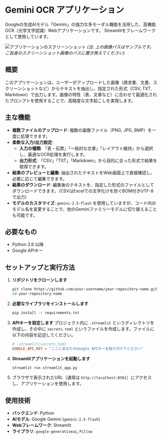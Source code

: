 # Gemini OCR アプリケーション

Googleの生成AIモデル「Gemini」の強力な多モーダル機能を活用した、高機能OCR（光学文字認識）Webアプリケーションです。 Streamlitをフレームワークとして使用しています。

![アプリケーションのスクリーンショット](https://storage.googleapis.com/gemini-prod/images/84768393527a4192a6c891392631a0fe)
*(注: 上の画像パスはサンプルです。ご自身のスクリーンショット画像のパスに置き換えてください)*

## 概要

このアプリケーションは、ユーザーがアップロードした画像（請求書、文書、スクリーンショットなど）からテキストを抽出し、指定された形式（CSV, TXT, Markdown）で出力します。画像の特性（表、文章など）に合わせて最適化されたプロンプトを使用することで、高精度な文字起こしを実現します。

## 主な機能

- **複数ファイルのアップロード**: 複数の画像ファイル（PNG, JPG, BMP）を一度に処理できます。
- **柔軟な入力/出力設定**:
    - **入力の種類**: 「表・伝票」「一般的な文章」「レイアウト維持」から選択し、最適なOCR処理を実行します。
    - **出力形式**: 「CSV」「TXT」「Markdown」から目的に合った形式で結果を取得できます。
- **結果のプレビューと編集**: 抽出されたテキストをWeb画面上で直接確認し、必要に応じて編集できます。
- **結果のダウンロード**: 編集後のテキストを、指定した形式のファイルとしてダウンロードできます。（CSVはExcelでの文字化けを防ぐBOM付きUTF-8で出力）
- **モデルのカスタマイズ**: `gemini-2.5-flash` を使用していますが、コード内のモデル名を変更することで、他のGeminiファミリーモデルに切り替えることも可能です。

## 必要なもの

- Python 3.8 以降
- Google APIキー

## セットアップと実行方法

1.  **リポジトリをクローンします**
    ```bash
    git clone https://github.com/your-username/your-repository-name.git
    cd your-repository-name
    ```

2.  **必要なライブラリをインストールします**
    ```bash
    pip install -r requirements.txt
    ```

3.  **APIキーを設定します**
    プロジェクト内に `.streamlit` というディレクトリを作成し、その中に `secrets.toml` というファイルを作成します。ファイルに以下の内容を記述してください。

    ```toml
    # .streamlit/secrets.toml
    GOOGLE_API_KEY = "ここにあなたのGoogle APIキーを貼り付けてください"
    ```

4.  **Streamlitアプリケーションを起動します**
    ```bash
    streamlit run streamlit_app.py
    ```

5.  ブラウザで表示されたURL（通常は `http://localhost:8501`）にアクセスし、アプリケーションを使用します。

## 使用技術

- **バックエンド**: Python
- **AIモデル**: Google Gemini (`gemini-2.5-flash`)
- **Webフレームワーク**: Streamlit
- **ライブラリ**: `google-generativeai`, `Pillow`